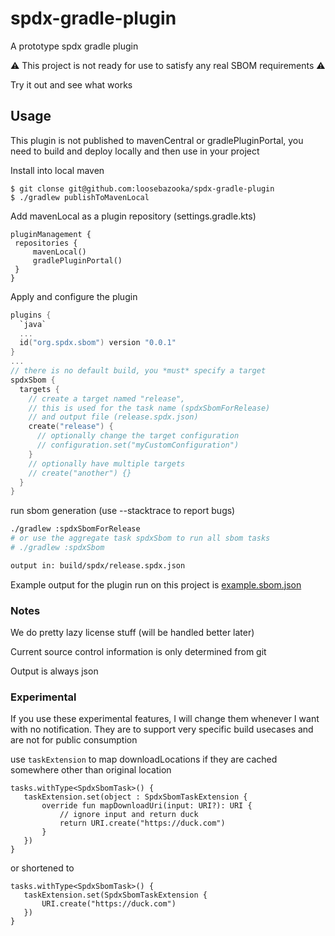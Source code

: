 # spdx-gradle-plugin
A prototype spdx gradle plugin

⚠ This project is not ready for use to satisfy any real SBOM requirements ⚠

Try it out and see what works

## Usage
This plugin is not published to mavenCentral or gradlePluginPortal, you need to build and deploy
locally and then use in your project

Install into local maven
```
$ git clonse git@github.com:loosebazooka/spdx-gradle-plugin
$ ./gradlew publishToMavenLocal
```

Add mavenLocal as a plugin repository (settings.gradle.kts)
```
pluginManagement {
 repositories {
     mavenLocal()
     gradlePluginPortal()
 }
}
```

Apply and configure the plugin
```kotlin
plugins {
  `java`
  ...
  id("org.spdx.sbom") version "0.0.1"
}
...
// there is no default build, you *must* specify a target
spdxSbom {
  targets {
    // create a target named "release",
    // this is used for the task name (spdxSbomForRelease)
    // and output file (release.spdx.json)
    create("release") {
      // optionally change the target configuration
      // configuration.set("myCustomConfiguration")
    }
    // optionally have multiple targets
    // create("another") {}
  }
}
```

run sbom generation (use --stacktrace to report bugs)
```bash
./gradlew :spdxSbomForRelease
# or use the aggregate task spdxSbom to run all sbom tasks
# ./gradlew :spdxSbom

output in: build/spdx/release.spdx.json
```

Example output for the plugin run on this project is [example.sbom.json](example.sbom.json)

### Notes
We do pretty lazy license stuff (will be handled better later)

Current source control information is only determined from git

Output is always json

### Experimental

If you use these experimental features, I will change them whenever I want with no notification. They are 
to support very specific build usecases and are not for public consumption

use `taskExtension` to map downloadLocations if they are cached somewhere other than original location
```
tasks.withType<SpdxSbomTask>() {
   taskExtension.set(object : SpdxSbomTaskExtension {
       override fun mapDownloadUri(input: URI?): URI {
           // ignore input and return duck
           return URI.create("https://duck.com")
       }
   })
}
```
or shortened to
```
tasks.withType<SpdxSbomTask>() {
   taskExtension.set(SpdxSbomTaskExtension {
       URI.create("https://duck.com")
   })
}
```
